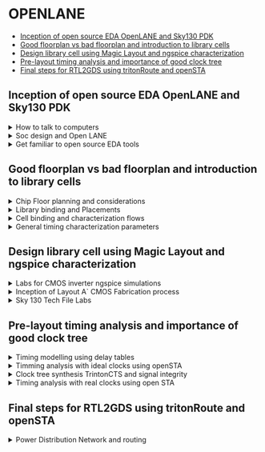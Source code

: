 # OPENLANE 
- [Inception of open source EDA OpenLANE and Sky130 PDK](#Inception-of-open-source-EDA-OpenLANE-and-Sky130-PDK)
- [Good floorplan vs bad floorplan and introduction to library cells](#Good-floorplan-vs-bad-floorplan-and-introduction-to-library-cells)
- [Design library cell using Magic Layout and ngspice characterization](#Design-library-cell-using-Magic-Layout-and-ngspice-characterization)
- [Pre-layout timing analysis and importance of good clock tree](#Pre-layout-timing-analysis-and-importance-of-good-clock-tree)
- [Final steps for RTL2GDS using tritonRoute and openSTA](#Final-steps-for-RTL2GDS-using-tritonRoute-and-openSTA)

##  Inception of open source EDA OpenLANE and Sky130 PDK

<details>
<summary>How to talk to computers</summary>

### How to talk to computers

+ Introduction to QFN-48 Package, chip, pads, core, die and IPs


**QFN-48 Package and Chip:**

- A QFN-48 package is a common type of package for microcontrollers.
- It measures 7mm x 7mm and houses a chip at its center.
- The chip is the central processing unit and is connected to the package using wire bonding.
- The chip contains components called "PADs" that link it to a circuit for signal processing.
- The open space within the chip is known as the "Core," which handles most of the processing tasks.
- The chip itself, known as the "Die," is a small piece of silicon where computations occur.
- Components like SRAM, ADC, DAC, and others within the chip are referred to as "Foundry IPs" (Intellectual Properties).

**Introduction to RISC-V:**

- RISC-V is an open-source instruction set architecture (ISA) based on reduced instruction set computing (RISC) principles.
- ISA defines the instructions a computer's processor can execute.
- To run a C program on specific hardware (e.g., QFN-48), it's compiled to RISC-V assembly language, then to machine language.
- Hardware Description Language (HDL) serves as an intermediary layer for hardware design.

**HDL (Hardware Description Language):**

- HDL is a specialized programming language used to describe electronic circuits and systems.
- Two primary types are Verilog and VHDL.

**RTL-GDS Flow:**

- RTL (Register-Transfer Level) is used to implement RISC-V specifications.
- Transitioning from RTL to GDS (Graphics Data System) aligns chip layout with RISC-V specifications.

**From Software Applications to Hardware:**

- Application software performs specific tasks for end-users.
- System software manages hardware resources and enables application execution.
- Operating systems control tasks like memory management, process scheduling, and file management.
- Compilers translate high-level code into assembly language.
- Assemblers translate assembly code into machine code.
- RTL represents digital circuit behavior.
- Hardware encompasses the physical components of a computer or electronic device.


</details>

<details>
<summary> Soc design and Open LANE</summary>

###  Soc design and Open LANE

**PDK (Process Design Kit):**
1. PDK is provided by semiconductor manufacturers.
2. It assists designers in creating integrated circuits (ICs) with specific fabrication processes.
3. PDK includes detailed information, models, and files tailored to the manufacturer's technology.
4. Designers rely on PDK to develop and validate their IC designs.
5. PDK ensures compatibility with the fabrication process and helps meet design requirements.

**EDA Tools (Electronic Design Automation Tools):**
1. EDA tools are software applications used for electronic system design.
2. They automate various design tasks for integrated circuits (ICs) and circuit boards.
3. EDA tools play a crucial role in verifying hardware functionality before manufacturing.
4. They enhance design efficiency and reduce errors in the design process.
5. EDA tools encompass a wide range of functions, from circuit simulation to layout design.

**Open-source Digital ASIC Design Components:**
1. RTL IP's (Register Transfer Level Intellectual Properties) are designs available from open repositories.
2. Open-source EDA tools, such as qflow and openROAD, are used for ASIC design and validation.
3. Open-source PDKs provide process-specific data and are essential for ASIC design.
4. The combination of these components enables fully open-source ASIC design.
5. Open-source resources promote transparency and accessibility in chip design.

**ASIC Design Flow:**
1. ASIC design flow is a structured process for creating custom integrated circuits (ICs).
2. It involves multiple stages, from RTL (Register Transfer Level) design to GDS2 layout generation.
3. Each stage has specific tasks, such as synthesis, placement, routing, and verification.
4. The goal is to transform a high-level RTL design into a manufacturable layout.
5. ASIC design flow ensures that the design adheres to fabrication and timing requirements.

**OpenLANE and Strive Chipsets:**
1. OpenLANE is an open-source toolchain for automating custom silicon chip design.
2. It reduces the need for human intervention in the design process.
3. OpenLANE is compatible with open PDKs like SkyWater and XFAB180.
4. Strive is a family of open-source System-on-Chips (SoCs).
5. Strive chipsets include open PDKs, EDA tools, and RTL designs.
6. Both OpenLANE and Strive contribute to the open-source hardware ecosystem, promoting accessibility and transparency in chip design.
</details>

<details>


<summary>Get familiar to open source EDA tools</summary>

### Get familiar to open source EDA tools

**Skywater-130 PDK (Process Design Kit):**
- The Skywater PDK files for this project are found under $PDK_ROOT.
- These files include:
  - **Skywater-pdk:** Contains all PDK-related files provided by the foundry.
  - **Open_pdks:** Includes scripts that bridge the gap between closed-source and open-source PDKs, ensuring compatibility with EDA tools.
  - **Sky130A:** Houses open-source compatible PDK files.

**Initiating OpenLane:**
- OpenLane is initiated using a key script called `flow.tcl`, which manages the design processes.
- To import the necessary software dependencies into OpenLane, use the command `package require openlane 0.9`.

**Components of OpenLane:**
- OpenLane consists of various components, including:
  - **Src folder:** Contains Verilog files and SDC (Synopsys Design Constraints) files.
  - **Config.tcl files:** These files store design-specific configuration settings used by OpenLane.

**Preparing the Design for the Flow:**
- To prepare the design for the flow, use the command `prep -design <design_name> -tag <tag>`.
- This step creates a "runs" directory where all the design results will be stored.

**Synthesis:**
- Synthesis is a crucial step in ASIC design.
- It is initiated using the command `run_synthesis`.
- An important early task is calculating the flop ratio, which is the ratio of D flip-flops to the total number of cells in the design.
</details>



## Good floorplan vs bad floorplan and introduction to library cells

<details>
<summary>Chip Floor planning and considerations</summary>

### Chip Floor planning and considerations

1. **Define Width and Height of Core and Die:**
   - The "die" encompasses the entire semiconductor chip, including the core, I/O pads, and additional features.
   - The "core" is the central area of the chip where most of the active circuitry resides, such as CPU, GPU, memory, and logic components.
   - Defining the width and height of both the core and die is crucial for setting the chip's overall dimensions and determining how much space each component can occupy within these boundaries.

2. **Utilization Factor:**
   - Utilization factor is a critical metric in floor planning that measures how efficiently the available chip area is utilized.
   - It is calculated as the ratio of the area occupied by the actual components (core, cells, etc.) to the total available chip area.
   - High utilization factors indicate efficient space usage, while low values may signify wasted space or inefficient placement.

3. **Location of Pre-Placed Cells:**
   - Pre-placed cells are specific blocks or cells (e.g., memories, clock gating cells) manually placed by the designer before automated placement tools are applied.
   - These cells have predetermined locations on the chip to optimize placement for performance, power, and routing considerations.
   - Careful placement of pre-placed cells can significantly impact the chip's overall performance and power efficiency.

4. **De-coupling Capacitors:**
   - De-coupling capacitors are essential components in large integrated circuits to address voltage drops and noise issues.
   - They work by storing electrical energy and discharging it quickly to filter out high-frequency noise and transient voltage fluctuations.
   - Properly sizing and placing de-coupling capacitors is critical for ensuring stable and noise-free operation of the chip.

5. **Power Planning:**
   - Power planning is a crucial aspect of floor planning that focuses on managing the distribution of power to various parts of the chip.
   - It aims to minimize noise in digital circuits caused by voltage droop (sudden voltage drops) and ground bounce (noise due to ground connections).
   - This involves designing robust power distribution networks (PDNs) with multiple power strap taps to reduce resistance and ensure a steady power supply to all components.

6. **Pin Placement:**
   - Pin placement optimization is vital for minimizing buffering, reducing power consumption, and meeting timing constraints.
   - HDL (Hardware Description Language) netlists guide the placement of specific pins, ensuring that critical connections are made efficiently.
   - Careful placement of pins is essential for achieving optimal chip performance and functionality.

7. **Steps to Run Floorplan using OpenLANE:**
   - Running floor planning in OpenLANE involves executing the "run_floorplan" command.
   - You need to navigate to the appropriate directory where the floorplan results are stored.
   - The "magic" tool is used with technology libraries (LEF and DEF files) to visualize the floorplan, allowing designers to inspect and refine the placement of components.

8. **Layout:**
   - Layout images provide a visual representation of the overall chip design, including detailed views of specific regions.
   - These images are essential for designers to assess the physical placement of components and identify any potential issues.

9. **Standard Cells:**
   - Standard cells are fundamental building blocks of digital circuits and include logic gates, flip-flops, and other basic components.
   - Displaying images of standard cells used in the chip design helps to understand the basic building blocks that make up the chip's digital logic.

</details>

<details>
<summary>Library binding and Placements</summary>

### Library binding and Placements

**Netlist Binding and Initial Place Design**

![image](https://github.com/ShashidharReddy01/pes_openlane_pd/assets/142148810/7c280c13-7fe3-4044-a5d5-e1777f75f922)

In real-life integrated circuit design, logic gates and cells are abstracted as rectangular or square components with specific dimensions. These dimensions are essential, as they determine how efficiently space is utilized on the chip. The placement of these components is a critical part of the design process.

**Library Consideration:**
- An essential aspect of chip design is the library, which contains various types of cells with different shapes, sizes, flavors, and timing characteristics.
- These cells serve as the fundamental building blocks of the chip and are selected based on their functionality and performance requirements.

**Placement in the Core Area:**
- Components from the netlist are strategically placed within the core area of the chip.
- Placement decisions take into account the convenience of distances from the pins and the signal propagation requirements of the circuit.
- For instance, when signals need to propagate quickly from one flip-flop (FF1) to another (FF2), they are placed in close proximity to minimize signal delay.
- Buffers may be added to ensure signal integrity when there is a slight delay for the signal to travel from the input pins to FF1.

![image](https://github.com/ShashidharReddy01/pes_openlane_pd/assets/142148810/425abd7c-a5e9-496b-a254-cf378d3cf712)


**Viewing the Placement:**
- To visualize the placement of components, the "run_placement" command is executed within the OpenLANE shell.
- This command reads the placement information from the '/picorv32a.placement.def' file generated during the placement step.
- By navigating to the placement directory using "cd ../placement/" and using the "magic" tool with technology libraries, designers can visualize the placement design.

![image](https://github.com/ShashidharReddy01/pes_openlane_pd/assets/142148810/33e3aa3a-dc6a-4c22-a0e0-1e582ba188af)

**Standard Ce
ll Rows:**
- The placement design consists of rows of standard cells, each containing logic gates, flip-flops, and other fundamental components.
- These rows are strategically organized to optimize chip performance, power efficiency, and manufacturability.
- Careful placement ensures that signals flow efficiently through the circuit while minimizing delays and maintaining signal integrity.

</details>

<details>
<summary>Cell binding and characterization flows</summary>

### Cell binding and characterization flows

**Cell Design Flow:**
- **Inputs:** Process Design Kits (PDKs) with DRC and LVS rules, SPICE models, library, and user-defined specs.
- **Design Steps:** Circuit Design, Layout Design (Euler Path and Stick Diagram), Characterization.
- **Outputs:** CDL (Circuit Description Language), GDSII, LEF, extracted SPICE netlist (.cir).

**Characterization Flow (for an inverter):**
1. **Read Model Files:** Gather information about the inverter's characteristics from model files.
2. **Read Extracted SPICE Netlist:** Obtain the SPICE netlist that describes the inverter's behavior.
3. **Recognize Buffer Behavior:** Identify the behavior of the inverter, which is essentially a buffer.
4. **Attach Power Sources:** Connect the necessary power sources to the circuit.
5. **Apply Stimulus:** Provide an input signal to the inverter.
6. **Read Sub-Circuit:** Analyze the sub-circuit of the inverter.
7. **Provide Output Capacitances:** Specify the required output capacitances.
8. **Provide Simulation Commands:** Set up simulation commands for characterization.


</details>

<details>
<summary>General timing characterization parameters</summary>

### General timing characterization parameters

**Timing Characterization:**
- **Slew Low Rise Threshold:** 20%
- **Slew High Rise Threshold:** 80%
- **Slew Low Fall Threshold:** 20%
- **Slew High Fall Threshold:** 80%
- **Input Rise Threshold:** 50%
- **Input Fall Threshold:** 50%
- **Output Rise Threshold:** 50%
- **Output Fall Threshold:** 50%
- **Propagation Delay:** Calculate as the time difference between time(out_fall_thr) and time(in_rise_thr).
- **Transition Time:**
  - On Rise: Calculate as time(slew_high_rise_thr) minus time(slew_low_rise_thr).
  - On Fall: Calculate as time(slew_high_fall_thr) minus time(slew_low_fall_thr).

These timing characteristics are vital for understanding and characterizing the inverter's performance and behavior within a digital circuit.
</details>

## Design library cell using Magic Layout and ngspice characterization

<details>
<summary>Labs for CMOS inverter ngspice simulations</summary>

### Labs for CMOS inverter ngspice simulations

**OpenLANE** allows users to make changes to environment variables on the fly. For instance, if we wish to change the pin placement from equidistant to some other style of placement we may do the following in the openLANE flow:

`set ::env(FP_IO_MODE) 2`

</details>

<details>
<summary>Inception of Layout A` CMOS Fabrication process</summary>

### Inception of Layout A` CMOS Fabrication process

SPICE Deck creation & Simulation
A SPICE deck includes information about the following:

+ Model description
+ Netlist description
+ Component connectivity
+ Component values
+ Capacitance load
+ Nodes
+ Simulation type and parameters
+ Libraries included

***CMOS inverter Switching Threshold Vm***
Thw sitching threshold of a CMOS inverter is the point on the transfer characteristic where Vin equals Vout (=Vm). At this point both PMOS and NOMOS are in ON state which gives rise to a leakage current

**16 Mask CMOS Fabrication**

The 16-mask CMOS process consists of the following steps:

+ Selection of subtrate: Secting the body/substrate material
+ Creating active region for transistors: Isolation between active region pockets by SiO2 and Si3N4 deposition followed by photolithography and etching
+ N-well and P-well formation: Ion implanation by Boron for P-well and by Phosphorous for N-well formation
+ Formation of gate terminal: NMOS and PMOS gates formed by photolithography techniques
+ LDD (lightly doped drain) formation: LDD formed to prevent hot electron effect
+ Source & drain formation: Screen oxide added to avoid channelling during implants followed by Aresenic implantation and annealing
+ Local interconnect formation: Removal of screen oxide by HF etching. Deposition of Ti for low resistant contacts
+ Higher level metal formation: CMP for planarization followed by TiN and Tungsten deposition. Top SiN layer for chip protection

**Inverter Standard cell Layout & SPICE extraction**
The Magic layout of a CMOS inverter will be used so as to intergate the inverter with the picorv32a design. To do this, inverter magic file is sourced from vsdstdcelldesign by cloning it within the openlane_working_dir/openlane directory as follows:

`git clone https://github.com/nickson-jose/vsdstdcelldesign`

![image](https://github.com/ShashidharReddy01/pes_openlane_pd/assets/142148810/f3725674-0176-4019-b5bd-f9c70eab2f56)

`cp sky130A.tech /home/vsduser/Desktop/work/tools/openlane_working_dir/openlane/vsdstdcelldesign`

` magic -T sky130A.tech sky130_inv.mag &`

![image](https://github.com/ShashidharReddy01/pes_openlane_pd/assets/142148810/311f0afd-d35d-4eab-bb49-4c59a65b78eb)

+ Press s 3 times on the layout and type `what` to view the selected layers as shown below

  ![image](https://github.com/ShashidharReddy01/pes_openlane_pd/assets/142148810/84ba35ce-eccc-4d9c-9d82-592411e494a0)

+ ```
     extract all
     ext2spice cthresh 0 rethresh 0
     ext2spice
  ```   
![image](https://github.com/ShashidharReddy01/pes_openlane_pd/assets/142148810/de22d1e3-e94b-4e6e-a45e-25ee42efed05)

This generates the sky130_in.spice file as shown above. This SPICE deck is edited to include pshort.lib and nshort.lib which are the PMOS and NMOS libraries respectively. In addition, the minimum grid size of inverter is measured from the magic layout and incorporated into the deck as: .option scale=0.01u. The model names in the MOSFET definitions are changed to pshort.model.0 and nshort.model.0 respectively for PMOS and NMOS. 

![image](https://github.com/ShashidharReddy01/pes_openlane_pd/assets/142148810/77547452-a0f4-42d9-b953-73bc76abaaa8)


</details>

<details>
<summary>Sky 130 Tech File Labs</summary>

***Steps to Create Standard Cell Layout and Extract Spice Netlist***
### Sky 130 Tech File Labs

![image](https://github.com/ShashidharReddy01/pes_openlane_pd/assets/142148810/d6d7c64d-5d19-485e-86bd-acf4be6c9304)

+ type box  in tkcon window to check the minimum value of the layout window.
+ we need to open the spice file using the command
  `gedit sky130_inv.spice`
+ We need to configure it to the below specifications.
  VDD VPWR 0 3.3V
  VSS VGND 0 0
  Va A VGND PUSLE(0V 3.3V 0 0.1ns 0.1 ns 2ns 4ns)
  .tran 1n 20n
  .control
  run 
  .endc
  .end
 ![image](https://github.com/ShashidharReddy01/pes_openlane_pd/assets/142148810/fb7dc0c6-c4a4-4013-91a8-8ab14f50f79d)


+ `ngspice sky130_inv.spice`

  ![image](https://github.com/ShashidharReddy01/pes_openlane_pd/assets/142148810/9cbbf017-a123-4134-88d6-202a5c0f7f4c)

+ `plot y vs time a`
  ![image](https://github.com/ShashidharReddy01/pes_openlane_pd/assets/142148810/cff2096b-c46f-4825-8f45-efb5a94946ff)
+ ![image](https://github.com/ShashidharReddy01/pes_openlane_pd/assets/142148810/654ed9f5-4904-4161-b482-9c7d49c0660d)
+ ![image](https://github.com/ShashidharReddy01/pes_openlane_pd/assets/142148810/bbef72dc-b1a5-4910-bd69-0f38a34e6359)
+ ![image](https://github.com/ShashidharReddy01/pes_openlane_pd/assets/142148810/b023099b-59ca-440a-b352-8f0f059aba07)

***Sky130 PDKS and Steps to Download Magic Tool***

` wget http://opencircuitdesign.com/open_pdks/archive/drc_tests.tgz`

![image](https://github.com/ShashidharReddy01/pes_openlane_pd/assets/142148810/ba583356-4d0c-483a-99c4-a548c16cb235)


`mv drc_tests.tgz Desktop/`

`tar xfz drc_tests.tgz `

`magic -d XR`

+ We click 'file' and open the 'met3.mag' file.
  ![image](https://github.com/ShashidharReddy01/pes_openlane_pd/assets/142148810/5848d511-95c4-4fbc-8440-77a5f040660c)

+ If we select an area and type drc why in the tkcon wndow, it will show us the DRC error.
  ![image](https://github.com/ShashidharReddy01/pes_openlane_pd/assets/142148810/1d4a3bbf-215e-4d1d-bcbc-bd96b94bd1a4)

+ To add contact cuts to metal3, first select an area using left and right click. Then hovering over the m3contact we click middle mouse button.
  ![image](https://github.com/ShashidharReddy01/pes_openlane_pd/assets/142148810/2502ea93-3ef7-480c-bf4e-d4fe897fc343)

+ ![image](https://github.com/ShashidharReddy01/pes_openlane_pd/assets/142148810/be7be7b6-c455-467b-a902-dfc4b245f4d0)
  ![image](https://github.com/ShashidharReddy01/pes_openlane_pd/assets/142148810/ed4c7380-be18-4929-b1db-b511be2de499)

+ ```
  load tech sky130A.tech
  drc check
  ```
  ![image](https://github.com/ShashidharReddy01/pes_openlane_pd/assets/142148810/3a112cd0-7320-4313-a1f5-78e477ca4d5a)



  ![image](https://github.com/ShashidharReddy01/pes_openlane_pd/assets/142148810/bb6d58be-54fe-497c-bb8a-2d8266e7c459)

+ ![image](https://github.com/ShashidharReddy01/pes_openlane_pd/assets/142148810/e2e2ee4f-1261-42a0-b12e-8941a9f5fa8f)
+ ![image](https://github.com/ShashidharReddy01/pes_openlane_pd/assets/142148810/66ce6665-0be5-4ee7-8533-7edfa4c68466)
+ ![image](https://github.com/ShashidharReddy01/pes_openlane_pd/assets/142148810/e38dcfa3-59de-472b-91d5-8ccb37f7bfa5)
 + Following changes to be done
  ![image](https://github.com/ShashidharReddy01/pes_openlane_pd/assets/142148810/72e955cc-fb40-4e97-8ac7-485b428b3e2d)
  ![image](https://github.com/ShashidharReddy01/pes_openlane_pd/assets/142148810/45168170-d35c-4427-80c9-44b54191d3e4)
+ ```
  tech load sky130A.tech
  drc check
  drc style drc(full)
  drc check
  ```
  ![image](https://github.com/ShashidharReddy01/pes_openlane_pd/assets/142148810/038b521d-9af9-403b-88e0-98ee3f225af0)
  ![image](https://github.com/ShashidharReddy01/pes_openlane_pd/assets/142148810/f2e69530-6bc2-478a-8e02-df25c8c6b919)
  - Select the existing nwell.4 and make a copy of it 
  - Now select a small area on the nwell.4 and add an 'nsubstratecontact' by hovering over it and clicking middle mouse button.



</details>


## Pre-layout timing analysis and importance of good clock tree

<details>
<summary>Timing modelling using delay tables</summary>

### Timing modelling using delay tables

***Convert Grid Info to Track Info***

![image](https://github.com/ShashidharReddy01/pes_openlane_pd/assets/142148810/07e89800-3f41-4ddf-b455-c531f6c15f20)

`less tracks.info`
![image](https://github.com/ShashidharReddy01/pes_openlane_pd/assets/142148810/f81fbe51-73c8-4f74-83ff-84d9ff5f642c)

+ The 'tracks.info' file is used during the routing stage.
+ Routes are the metal traces.
+ Since the PNR is an automated flow, we need to specify where all we want the routes to go.
+ ![image](https://github.com/ShashidharReddy01/pes_openlane_pd/assets/142148810/28110779-14da-42ae-98bf-e10351d3b257)
+ ![image](https://github.com/ShashidharReddy01/pes_openlane_pd/assets/142148810/5fe69c64-8720-41b1-8129-c5b63fdb34c3)
+ The next requirement is that the width of the cell should be the odd multiple of xpitch which is '0.46' as seen in the 'tracks.info' file.
+ As we can see it encloses two full boxes and two halves of one box, totally making three boxes as indicated by the white rectangle.

***Convert Magic Layout to Standard Cell LEF***

+ `save sky130_vsdinv.mag`
+ `lef write`
+ `less sky130_vsdinv.lef`
+ ![image](https://github.com/ShashidharReddy01/pes_openlane_pd/assets/142148810/73ea100d-e028-48b1-b959-fe1e610f6410)
+ ![image](https://github.com/ShashidharReddy01/pes_openlane_pd/assets/142148810/92785598-ed73-404d-a66c-f493f516b5e5)

***Steps to Include New Cell in Synthesis image***

We copy the .mag file that we created to the 'src' folder of picorv32a folder.
+ ![image](https://github.com/ShashidharReddy01/pes_openlane_pd/assets/142148810/1708b041-6734-41c5-bf35-198ddb860739)
+ ![image](https://github.com/ShashidharReddy01/pes_openlane_pd/assets/142148810/63ee6bf7-e0ce-490b-9dca-b10175cb70ff)
+ `vim config.tcl`
  ![image](https://github.com/ShashidharReddy01/pes_openlane_pd/assets/142148810/f4223662-619f-4e71-a108-57b76ce09738)
+ add these commands
  ```
  set ::env(LIB_SYNTH) "$::env(OPENLANE_ROOT)/designs/picorv32a/src/sky130/sky130_fd_sc_hd__typical.lib"
  set ::env(LIB_SLOWEST) "$::env(OPENLANE_ROOT)/designs/picorv32a/src/sky130/sky130_fd_sc_hd__slow.lib"
  set ::env(LIB_FASTEST) "$::env(OPENLANE_ROOT)/designs/picorv32a/src/sky130/sky130_fd_sc_hd__fast.lib"
  set ::env(LIB_TYPICAL) "$::env(OPENLANE_ROOT)/designs/picorv32a/src/sky130/sky130_fd_sc_hd__typical.lib"

  set ::env(EXTRA_LEFS) [glob $::env(OPENLANE_ROOT)/designs/$::env(DESIGN_NAME)/src/*.lef]
  ```
+ ![image](https://github.com/ShashidharReddy01/pes_openlane_pd/assets/142148810/ed864ce0-9d39-46bb-9651-43f5aee11220)
+ Open the OpenLANE interactive window and retrieve the 0.9 package.
  ```
  prep -design picorv32a -tag 16-09_19-58 -overwrite
  set lefs [glob $::env(DESIGN_DIR)/src/*.lef]
  add_lefs -src $lefs
  run_synthesis
  ```
  ![image](https://github.com/ShashidharReddy01/pes_openlane_pd/assets/142148810/5de8b539-77ae-4578-9ced-7f5802b8b59a)

  ![image](https://github.com/ShashidharReddy01/pes_openlane_pd/assets/142148810/5f581300-7a00-45f6-8977-1182557373c1)
  ![image](https://github.com/ShashidharReddy01/pes_openlane_pd/assets/142148810/7523edbd-56be-41b4-82d5-c34dcb13a13c)
  ![image](https://github.com/ShashidharReddy01/pes_openlane_pd/assets/142148810/f662f80c-b141-425d-9393-0a69a9bc59dd)


+ `init_floorplan
   run_placement`
  ![image](https://github.com/ShashidharReddy01/pes_openlane_pd/assets/142148810/2a252ae0-3596-40a0-acca-36f5ec0b763d)

+ `magic -T /home/vsduser/Desktop/work/tools/openlane_working_dir/pdks/sky130A/libs.tech/magic/sky130A.tech lef read ../../tmp/merged.lef def read picorv32a.placement.def &`
  ![image](https://github.com/ShashidharReddy01/pes_openlane_pd/assets/142148810/fb2bb0f9-030f-4472-9fa8-2384281dc3b2)
  ![image](https://github.com/ShashidharReddy01/pes_openlane_pd/assets/142148810/447ce574-1b28-4d96-94a2-c40b1f49f025)
  ![image](https://github.com/ShashidharReddy01/pes_openlane_pd/assets/142148810/cd7c73b6-7ee9-4eb1-bdb5-1cd15a9a5fdc)


</details>

<details>
<summary>Timming analysis with ideal clocks using openSTA</summary>

### Timming analysis with ideal clocks using openSTA

+ ![image](https://github.com/ShashidharReddy01/pes_openlane_pd/assets/142148810/d679ec5e-fcca-41c0-b64b-8bbb497cbf8c)
+ ![image](https://github.com/ShashidharReddy01/pes_openlane_pd/assets/142148810/10d0d230-a905-481b-8e25-cae8acd57a1f)
+ create two files in openalane
  
   - ![image](https://github.com/ShashidharReddy01/pes_openlane_pd/assets/142148810/2910fef6-106b-4adf-9fe8-db639a9cfadf)

   - ![image](https://github.com/ShashidharReddy01/pes_openlane_pd/assets/142148810/7f90314f-c86b-47c6-9877-dab5ee613e11)
+ `sta pre_sta.conf`
   ![image](https://github.com/ShashidharReddy01/pes_openlane_pd/assets/142148810/8305407d-e37c-4d32-9992-256e68fa7c21)
  
+ ![image](https://github.com/ShashidharReddy01/pes_openlane_pd/assets/142148810/6c87f2ae-5d30-4113-8b1f-1cd85f846e70)
+ Settinf MAX_FANOUT value to 4 reduces the slack violation

  
</details>

<details>
<summary>Clock tree synthesis TrintonCTS and signal integrity</summary>

### Clock tree synthesis TrintonCTS and signal integrity

![image](https://github.com/ShashidharReddy01/pes_openlane_pd/assets/142148810/05f3ec72-6018-499a-990d-887571df46d0)

![image](https://github.com/ShashidharReddy01/pes_openlane_pd/assets/142148810/3b61293c-86bd-4f23-af55-097097818c16)

![image](https://github.com/ShashidharReddy01/pes_openlane_pd/assets/142148810/1b62459f-0e32-43e1-80c1-17f081060196)

![image](https://github.com/ShashidharReddy01/pes_openlane_pd/assets/142148810/e80a6b15-faee-4bab-94ef-05b7a75f6979)

+ `run_cts`
![image](https://github.com/ShashidharReddy01/pes_openlane_pd/assets/142148810/8d706302-8326-4bbb-aea8-b418220004c0)


</details>

<details>
<summary>Timing analysis with real clocks using open STA</summary>

### Timing analysis with real clocks using open STA

![image](https://github.com/ShashidharReddy01/pes_openlane_pd/assets/142148810/732b9197-34f6-4b4b-a690-024aacdb11bd)

![image](https://github.com/ShashidharReddy01/pes_openlane_pd/assets/142148810/62d346f0-9746-4bb7-81f0-8c2df3cabfd2)

![image](https://github.com/ShashidharReddy01/pes_openlane_pd/assets/142148810/f2cd6568-33f7-4211-b365-2a7d3497905a)

![image](https://github.com/ShashidharReddy01/pes_openlane_pd/assets/142148810/5f11307a-778e-4413-8a35-f5070fec38df)

![image](https://github.com/ShashidharReddy01/pes_openlane_pd/assets/142148810/db1c73d3-b955-4a7d-a79e-65d35f4eaae4)

```
openroad
write_db pico_cts.db
read_db pico_cts.db
read_verilog /openLANE_flow/designs/picorv32a/runs/03-07_11-25/results/synthesis/picorv32a.synthesis_cts.v
read_liberty $::env(LIB_SYNTH_COMPLETE)
link_design picorv32a
read_sdc /openLANE_flow/designs/picorv32a/src/my_base.sdc
set_propagated_clock (all_clocks)
report_checks -path_delay min_max -format full_clock_expanded -digits 4
```
![image](https://github.com/ShashidharReddy01/pes_openlane_pd/assets/142148810/3708ff4b-e165-4967-82dd-da123d8ccc44)
![image](https://github.com/ShashidharReddy01/pes_openlane_pd/assets/142148810/c4d5fdea-c09c-41b5-9175-201818b35db9)


``
report_clock_skew -hold
report clock_skew -setup
``


</details>

## Final steps for RTL2GDS using tritonRoute and openSTA


<details>
<summary>Power Distribution Network and routing</summary>

### Power Distribution Network and routing

`gen_pdn`


We can confirm the success of PDN by checking the current def environment variable: `echo $::env(CURRENT_DEF)`

***Routing***
OpenLANE uses the TritonRoute tool for routing. There are 2 stages of routing:

Global routing: Routing region is divided into rectangle grids which are represented as course 3D routes (Fastroute tool)
Detailed routing: Finer grids and routing guides used to implement physical wiring (TritonRoute tool)
Features of TritonRoute:

Honouring pre-processed route guides
Assumes that each net satisfies inter guide connectivity
Uses MILP based panel routing scheme
Intra-layer parallel and inter-layer sequential routing framework
Running routing step in TritonRoute as part of openLANE flow:

`run_routing`


SPEF Extraction

To use this engine we need to go to
`cd Desktop/work/tools/SPEF_Extractor`
`python3 /home/vsduser/Desktop/work/tools/openlane_working_dir/openlane/designs/picorv32a/runs/16-09_19-58/tmp/merged.lef` `/home/vsduser/Desktop/work/tools/openlane_working_dir/openlane/designs/picorv32a/runs/16-09_19-58/results/routing/picorv32a.def`
SPEF file is created in 
`/home/vsduser/Desktop/work/tools/openlane_working_dir/openlane/designs/picorv32a/runs/16-09_19-58/results/routing/`


</details>

